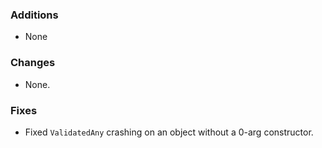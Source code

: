 ### Additions
* None

### Changes
* None.

### Fixes
* Fixed `ValidatedAny` crashing on an object without a 0-arg constructor.